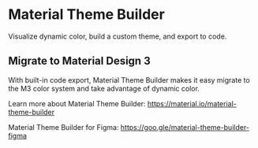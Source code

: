 # Material Theme Builder

Visualize dynamic color, build a custom theme, and export to code.

## Migrate to Material Design 3

With built-in code export, Material Theme Builder makes it easy migrate to the M3 color system and take advantage of dynamic color.

Learn more about Material Theme Builder:
https://material.io/material-theme-builder

Material Theme Builder for Figma:
https://goo.gle/material-theme-builder-figma
